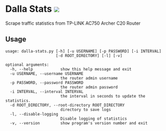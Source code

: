 # Dalla Stats ![](https://img.shields.io/github/release/egeldenhuys/dalla-stats.svg)

Scrape traffic statistics from TP-LINK AC750 Archer C20 Router

## Usage

```
usage: dalla-stats.py [-h] [-u USERNAME] [-p PASSWORD] [-i INTERVAL]
                      [-d ROOT_DIRECTORY] [-l] [-v]

optional arguments:
  -h, --help            show this help message and exit
  -u USERNAME, --username USERNAME
                        the router admin username
  -p PASSWORD, --password PASSWORD
                        the router admin password
  -i INTERVAL, --interval INTERVAL
                        the interval in seconds to update the statistics.
  -d ROOT_DIRECTORY, --root-directory ROOT_DIRECTORY
                        directory to save logs
  -l, --disable-logging
                        Disable logging of statistics
  -v, --version         show program's version number and exit
```
